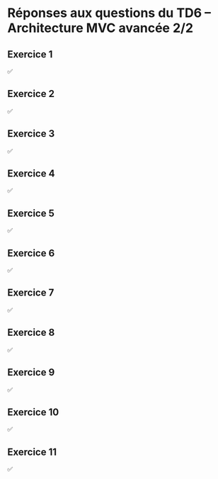 # Réponses aux questions du TD6 – Architecture MVC avancée 2/2

## Exercice 1
✅

## Exercice 2
✅

## Exercice 3
✅

## Exercice 4
✅

## Exercice 5
✅

## Exercice 6
✅

## Exercice 7
✅

## Exercice 8
✅

## Exercice 9
✅

## Exercice 10
✅

## Exercice 11
✅

